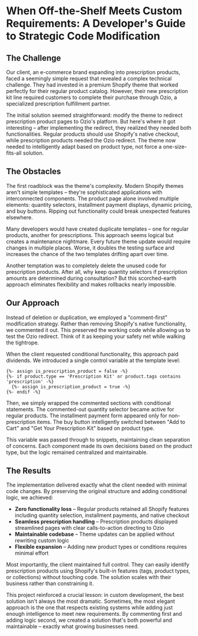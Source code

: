 # When Off-the-Shelf Meets Custom Requirements: A Developer's Guide to Strategic Code Modification

## The Challenge

Our client, an e-commerce brand expanding into prescription products, faced a seemingly simple request that revealed a complex technical challenge. They had invested in a premium Shopify theme that worked perfectly for their regular product catalog. However, their new prescription kit line required customers to complete their purchase through Ozio, a specialized prescription fulfillment partner.

The initial solution seemed straightforward: modify the theme to redirect prescription product pages to Ozio's platform. But here's where it got interesting – after implementing the redirect, they realized they needed both functionalities. Regular products should use Shopify's native checkout, while prescription products needed the Ozio redirect. The theme now needed to intelligently adapt based on product type, not force a one-size-fits-all solution.

## The Obstacles

The first roadblock was the theme's complexity. Modern Shopify themes aren't simple templates – they're sophisticated applications with interconnected components. The product page alone involved multiple elements: quantity selectors, installment payment displays, dynamic pricing, and buy buttons. Ripping out functionality could break unexpected features elsewhere.

Many developers would have created duplicate templates – one for regular products, another for prescriptions. This approach seems logical but creates a maintenance nightmare. Every future theme update would require changes in multiple places. Worse, it doubles the testing surface and increases the chance of the two templates drifting apart over time.

Another temptation was to completely delete the unused code for prescription products. After all, why keep quantity selectors if prescription amounts are determined during consultation? But this scorched-earth approach eliminates flexibility and makes rollbacks nearly impossible.

## Our Approach

Instead of deletion or duplication, we employed a "comment-first" modification strategy. Rather than removing Shopify's native functionality, we commented it out. This preserved the working code while allowing us to test the Ozio redirect. Think of it as keeping your safety net while walking the tightrope.

When the client requested conditional functionality, this approach paid dividends. We introduced a single control variable at the template level:

```liquid
{%- assign is_prescription_product = false -%}
{%- if product.type == 'Prescription Kit' or product.tags contains 'prescription' -%}
  {%- assign is_prescription_product = true -%}
{%- endif -%}
```

Then, we simply wrapped the commented sections with conditional statements. The commented-out quantity selector became active for regular products. The installment payment form appeared only for non-prescription items. The buy button intelligently switched between "Add to Cart" and "Get Your Prescription Kit" based on product type.

This variable was passed through to snippets, maintaining clean separation of concerns. Each component made its own decisions based on the product type, but the logic remained centralized and maintainable.

## The Results

The implementation delivered exactly what the client needed with minimal code changes. By preserving the original structure and adding conditional logic, we achieved:

- **Zero functionality loss** – Regular products retained all Shopify features including quantity selection, installment payments, and native checkout
- **Seamless prescription handling** – Prescription products displayed streamlined pages with clear calls-to-action directing to Ozio
- **Maintainable codebase** – Theme updates can be applied without rewriting custom logic
- **Flexible expansion** – Adding new product types or conditions requires minimal effort

Most importantly, the client maintained full control. They can easily identify prescription products using Shopify's built-in features (tags, product types, or collections) without touching code. The solution scales with their business rather than constraining it.

This project reinforced a crucial lesson: in custom development, the best solution isn't always the most dramatic. Sometimes, the most elegant approach is the one that respects existing systems while adding just enough intelligence to meet new requirements. By commenting first and adding logic second, we created a solution that's both powerful and maintainable – exactly what growing businesses need.​​​​​​​​​​​​​​​​